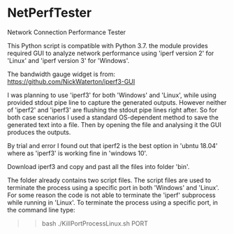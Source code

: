 # NetPerfTester
Network Connection Performance Tester

This Python script is compatible with Python 3.7. the module provides required GUI to analyze network  performance using 'iperf version 2' for 'Linux' and 'iperf version 3' for 'Windows'.

The bandwidth gauge widget is from:
https://github.com/NickWaterton/iperf3-GUI

I was planning to use 'iperf3' for both 'Windows' and 'Linux', while using provided stdout pipe line to capture the generated outputs. However neither of 'iperf2' and 'iperf3' are flushing the stdout pipe lines right after. So for both case scenarios I used a standard OS-dependent method to save the generated text into a file. Then by opening the file and analysing it the GUI produces the outputs.

By trial and error I found out that iperf2 is the best option in 'ubntu  18.04' where as 'iperf3' is working fine in 'windows 10'.

Download iperf3 and copy and past all the files into folder 'bin'.
 
The folder already contains two script files. The script files are used to terminate the process using a specific port in both 'Windows' and 'Linux'. For some reason the code is not able to terminate the 'iperf' subprocess while running in 'Linux'.
To terminate the process using a specific port, in the command line type:
>> bash  ./KillPortProcessLinux.sh PORT
